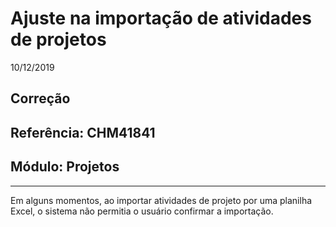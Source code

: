 # Ajuste na importação de atividades de projetos
10/12/2019
## Correção
## Referência: CHM41841
## Módulo: Projetos
***

Em alguns momentos, ao importar atividades de projeto por uma planilha Excel, o sistema não permitia o usuário confirmar a importação.

